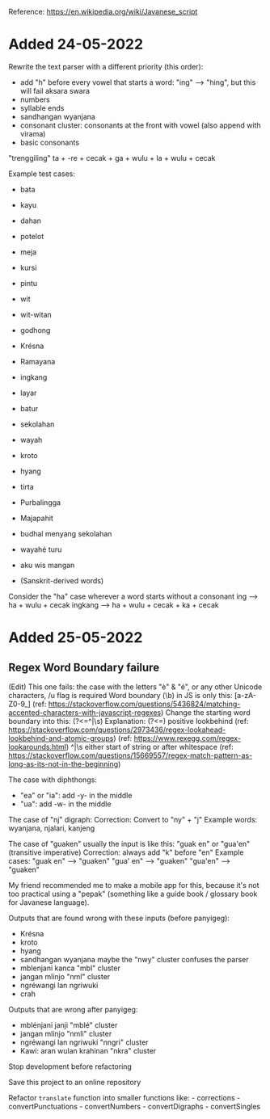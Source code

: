 Reference: https://en.wikipedia.org/wiki/Javanese_script

# Added 24-05-2022

Rewrite the text parser with a different priority (this order):
- add "h" before every vowel that starts a word: "ing" --> "hing", but this will fail aksara swara
- numbers
- syllable ends
- sandhangan wyanjana
- consonant cluster: consonants at the front with vowel (also append with virama)
- basic consonants

"trenggiling"
ta + -re + cecak + ga + wulu + la + wulu + cecak

Example test cases:
- bata
- kayu
- dahan
- potelot
- meja
- kursi
- pintu
- wit
- wit-witan
- godhong
- Krésna
- Ramayana
- ingkang
- layar
- batur
- sekolahan
- wayah
- kroto
- hyang
- tirta
- Purbalingga
- Majapahit
- budhal menyang sekolahan
- wayahé turu
- aku wis mangan

- (Sanskrit-derived words)

Consider the "ha" case wherever a word starts without a consonant
ing --> ha + wulu + cecak
ingkang --> ha + wulu + cecak + ka + cecak


# Added 25-05-2022

## Regex Word Boundary failure

(Edit) This one fails: the case with the letters "è" & "é", or any other Unicode characters, /u flag is required
Word boundary (\b) in JS is only this: [a-zA-Z0-9_] (ref: https://stackoverflow.com/questions/5436824/matching-accented-characters-with-javascript-regexes)
Change the starting word boundary into this: (?<=^|\s)
	Explanation:
	(?<=)   positive lookbehind
		(ref: https://stackoverflow.com/questions/2973436/regex-lookahead-lookbehind-and-atomic-groups)
		(ref: https://www.rexegg.com/regex-lookarounds.html)
	^|\s    either start of string or after whitespace
		(ref: https://stackoverflow.com/questions/15669557/regex-match-pattern-as-long-as-its-not-in-the-beginning)


The case with diphthongs:
- "ea" or "ia": add -y- in the middle
- "ua": add -w- in the middle

The case of "nj" digraph:
	Correction: Convert to "ny" + "j"
	Example words: wyanjana, njalari, kanjeng

The case of "guaken"
	usually the input is like this: "guak en" or "gua'en"
	(transitive imperative)
	Correction: always add "k" before "en"
	Example cases:
		"guak en" --> "guaken"
		"gua' en" --> "guaken"
		"gua'en" --> "guaken"


My friend recommended me to make a mobile app for this, because it's not too practical using a "pepak" (something like a guide book / glossary book for Javanese language).


Outputs that are found wrong with these inputs (before panyigeg):
- Krésna
- kroto
- hyang
- sandhangan wyanjana
	maybe the "nwy" cluster confuses the parser
- mblenjani kanca
		"mbl" cluster
- jangan mlinjo
		"nml" cluster
- ngréwangi lan ngriwuki
- crah


Outputs that are wrong after panyigeg:
- mblénjani janji
	"mblé" cluster
- jangan mlinjo
	"nmli" cluster
- ngréwangi lan ngriwuki
	"nngri" cluster
- Kawi: aran wulan krahinan
	"nkra" cluster


Stop development before refactoring

Save this project to an online repository

Refactor `translate` function into smaller functions like:
	- corrections
	- convertPunctuations
	- convertNumbers
	- convertDigraphs
	- convertSingles